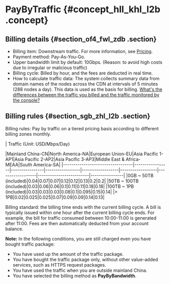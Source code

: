 # PayByTraffic {#concept_hll_khl_l2b .concept}

## Billing details {#section_of4_fwl_zdb .section}

-   Billing item: Downstream traffic. For more information, see [Pricing](https://www.alibabacloud.com/zh/product/cdn).
-   Payment method: Pay-As-You-Go.
-   Upper bandwidth limit by default: 10Gbps. \(Reason: to avoid high costs due to irregular or malicious traffic\)
-   Billing cycle: Billed by hour, and the fees are deducted in real time.
-   How to calculate traffic data: The system collects summary data from domain names of the nodes across the CDN at intervals of 5 minutes \(288 nodes a day\). This data is used as the basis for billing. [What's the differences between the traffic you billed and the traffic monitored by the console?](https://www.alibabacloud.com/help/faq-detail/40164.htm)

## Billing rules {#section_sgb_zhl_l2b .section}

Billing rules: Pay by traffic on a tiered pricing basis according to different billing zones monthly.

| Traffic \(Unit: USD/Mbps/Day\)

 |Mainland China-CN|North America-NA|European Union-EU|Asia Pacific 1-AP1|Asia Pacific 2-AP2|Asia Pacific 3-AP3|Middle East & Africa-MEAA|South America-SA|
|----------------------------------|-----------------|----------------|-----------------|------------------|------------------|------------------|-------------------------|----------------|
|0GB ~ 50TB \(included\)|0.04|0.07|0.07|0.12|0.12|0.13|0.2|0.2|
|50TB ~ 100TB \(included\)|0.03|0.06|0.06|0.1|0.11|0.11|0.18|0.18|
|100TB ~ 1PB \(included\)|0.03|0.03|0.03|0.08|0.1|0.095|0.15|0.14|
|\> 1PB|0.02|0.025|0.025|0.07|0.09|0.09|0.14|0.13|

Billing standard: the billing time ends with the current billing cycle. A bill is typically issued within one hour after the current billing cycle ends. For example, the bill for traffic consumed between 10:00-11:00 is generated after 11:00. Fees are then automatically deducted from your account balance.

**Note:** In the following conditions, you are still charged even you have bought traffic package:

-   You have used up the amount of the traffic package.
-   You have bought the traffic package only, without other value-added services, such as HTTPS request packages.
-   You have used the traffic when you are outside mainland China.
-   You have selected the billing method as **PayByBandwidth**.


